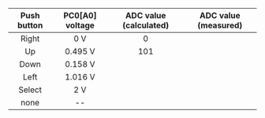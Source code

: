    | **Push button** | **PC0[A0] voltage** | **ADC value (calculated)** | **ADC value (measured)** |
   | :-: | :-: | :-: | :-: |
   | Right  | 0&nbsp;V | 0   |  |
   | Up     | 0.495&nbsp;V | 101 |  |
   | Down   | 0.158 V     |     |  |
   | Left   | 1.016 V     |     |  |
   | Select | 2 V      |     |  |
   | none   |  --     |     |  |
